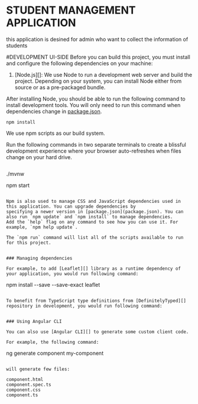 # STUDENT MANAGEMENT APPLICATION

this application is desined for admin who want to collect the information of students

#DEVELOPMENT
UI-SIDE
Before you can build this project, you must install and configure the following dependencies on your machine:


1. [Node.js][]: We use Node to run a development web server and build the project.
   Depending on your system, you can install Node either from source or as a pre-packaged bundle.

After installing Node, you should be able to run the following command to install development tools.
You will only need to run this command when dependencies change in [package.json](package.json).

```
npm install
```

We use npm scripts as our build system.

Run the following commands in two separate terminals to create a blissful development experience where your browser
auto-refreshes when files change on your hard drive.

```
```

./mvnw


npm start
```

Npm is also used to manage CSS and JavaScript dependencies used in this application. You can upgrade dependencies by
specifying a newer version in [package.json](package.json). You can also run `npm update` and `npm install` to manage dependencies.
Add the `help` flag on any command to see how you can use it. For example, `npm help update`.

The `npm run` command will list all of the scripts available to run for this project.


### Managing dependencies

For example, to add [Leaflet][] library as a runtime dependency of your application, you would run following command:

```
npm install --save --save-exact leaflet
```

To benefit from TypeScript type definitions from [DefinitelyTyped][] repository in development, you would run following command:


### Using Angular CLI

You can also use [Angular CLI][] to generate some custom client code.

For example, the following command:

```
ng generate component my-component
```

will generate few files:

component.html
component.spec.ts
component.css
component.ts



```